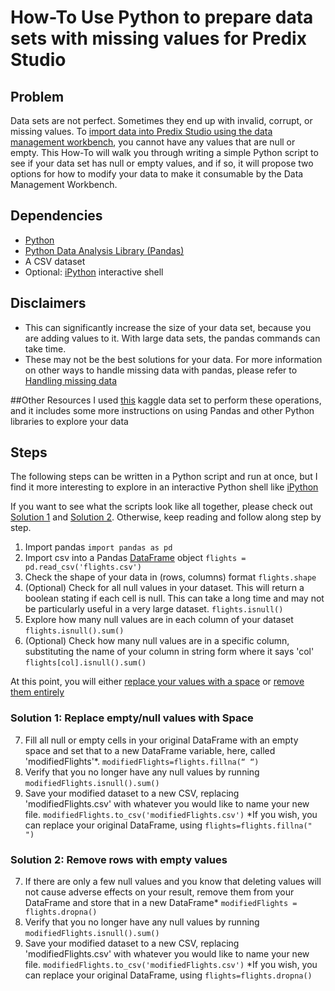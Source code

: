
# How-To Use Python to prepare data sets with missing values for Predix Studio
## Problem 
Data sets are not perfect. Sometimes they end up with invalid, corrupt, or missing values. To [import data into Predix Studio using the data management workbench](https://bitstew.atlassian.net/wiki/spaces/GDDN/pages/101286250/Data+Management+Workbench), you cannot have any values that are null or empty. This How-To will walk you through writing a simple Python script to see if your data set has null or empty values, and if so, it will propose two options for how to modify your data to make it consumable by the Data Management Workbench.

## Dependencies
- [Python](https://www.python.org/downloads/)
- [Python Data Analysis Library (Pandas) ](https://pandas.pydata.org/pandas-docs/stable/install.html#installing-from-pypi)
- A CSV dataset
- Optional: [iPython](https://ipython.org/) interactive shell

## Disclaimers
- This can significantly increase the size of your data set, because you are adding values to it. With large data sets, the pandas commands can take time.
- These may not be the best solutions for your data. For more information on other ways to handle missing data with pandas, please refer to [Handling missing data](https://pandas.pydata.org/pandas-docs/stable/missing_data.html)

##Other Resources 
I used [this](https://www.kaggle.com/usdot/flight-delays) kaggle data set to perform these operations, and it includes some more instructions on using Pandas and other Python libraries to explore your data


## Steps
The following steps can be written in a Python script and run at once, but I find it more interesting to explore in an interactive Python shell like [iPython](https://ipython.org/)

If you want to see what the scripts look like all together, please check out [Solution 1](https://github.com/leahecole/pythonPandasRemoveModifyEmptyValues/blob/master/solution1.py) and [Solution 2](https://github.com/leahecole/pythonPandasRemoveModifyEmptyValues/blob/master/solution2.py). Otherwise, keep reading and follow along step by step.

1. Import pandas `import pandas as pd`
2. Import csv into a Pandas [DataFrame](https://pandas.pydata.org/pandas-docs/stable/generated/pandas.DataFrame.html) object `flights = pd.read_csv('flights.csv')`
3. Check the shape of your data in (rows, columns) format `flights.shape`
3. (Optional) Check for all null values in your dataset. This will return a boolean stating if each cell is null. This can take a long time and may not be particularly useful in a very large dataset. `flights.isnull()`
4. Explore how many null values are in each column of your dataset `flights.isnull().sum()`
5. (Optional) Check how many null values are in a specific column, substituting the name of your column in string form where it says 'col' `flights[col].isnull().sum()`

At this point, you will either [replace your values with a space](#sol1) or [remove them entirely](#sol2)
### Solution 1: Replace empty/null values with Space <a id="sol1"></a>

7. Fill all null or empty cells in your original DataFrame with an empty space and set that to a new DataFrame variable, here, called 'modifiedFlights'*. `modifiedFlights=flights.fillna(“ “)`
8. Verify that you no longer have any null values by running `modifiedFlights.isnull().sum()`
9. Save your modified dataset to a new CSV, replacing 'modifiedFlights.csv' with whatever you would like to name your new file. `modifiedFlights.to_csv('modifiedFlights.csv')`
*If you wish, you can replace your original DataFrame, using `flights=flights.fillna(" ")`

### Solution 2: Remove rows with empty values <a id="sol2"></a>
7. If there are only a few null values and you know that deleting values will not cause adverse effects on your result, remove them from your DataFrame and store that in a new DataFrame* `modifiedFlights = flights.dropna()`
8. Verify that you no longer have any null values by running `modifiedFlights.isnull().sum()`
9. Save your modified dataset to a new CSV, replacing 'modifiedFlights.csv' with whatever you would like to name your new file. `modifiedFlights.to_csv('modifiedFlights.csv')`
*If you wish, you can replace your original DataFrame, using `flights=flights.dropna()`


